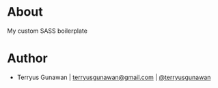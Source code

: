 # About

My custom SASS boilerplate

# Author

- Terryus Gunawan | terryusgunawan@gmail.com | [@terryusgunawan](https://www.instagram.com/terryusgunawan/)

